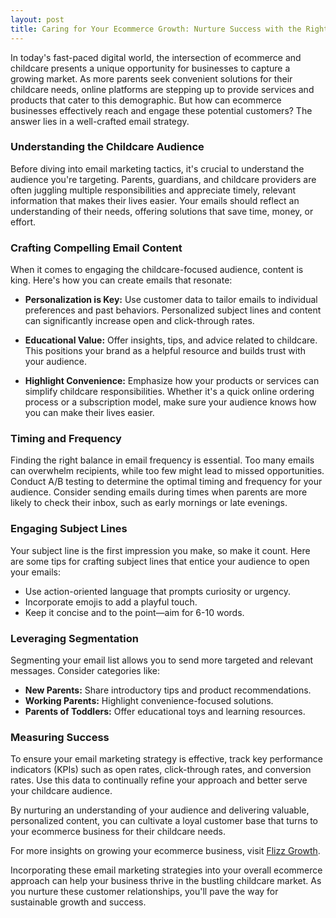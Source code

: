 ```yaml
---
layout: post
title: Caring for Your Ecommerce Growth: Nurture Success with the Right Email Strategies
---
```



In today's fast-paced digital world, the intersection of ecommerce and childcare presents a unique opportunity for businesses to capture a growing market. As more parents seek convenient solutions for their childcare needs, online platforms are stepping up to provide services and products that cater to this demographic. But how can ecommerce businesses effectively reach and engage these potential customers? The answer lies in a well-crafted email strategy.

### Understanding the Childcare Audience

Before diving into email marketing tactics, it's crucial to understand the audience you're targeting. Parents, guardians, and childcare providers are often juggling multiple responsibilities and appreciate timely, relevant information that makes their lives easier. Your emails should reflect an understanding of their needs, offering solutions that save time, money, or effort.

### Crafting Compelling Email Content

When it comes to engaging the childcare-focused audience, content is king. Here's how you can create emails that resonate:

- **Personalization is Key:** Use customer data to tailor emails to individual preferences and past behaviors. Personalized subject lines and content can significantly increase open and click-through rates.

- **Educational Value:** Offer insights, tips, and advice related to childcare. This positions your brand as a helpful resource and builds trust with your audience.

- **Highlight Convenience:** Emphasize how your products or services can simplify childcare responsibilities. Whether it's a quick online ordering process or a subscription model, make sure your audience knows how you can make their lives easier.

### Timing and Frequency

Finding the right balance in email frequency is essential. Too many emails can overwhelm recipients, while too few might lead to missed opportunities. Conduct A/B testing to determine the optimal timing and frequency for your audience. Consider sending emails during times when parents are more likely to check their inbox, such as early mornings or late evenings.

### Engaging Subject Lines

Your subject line is the first impression you make, so make it count. Here are some tips for crafting subject lines that entice your audience to open your emails:

- Use action-oriented language that prompts curiosity or urgency.
- Incorporate emojis to add a playful touch.
- Keep it concise and to the point—aim for 6-10 words.

### Leveraging Segmentation

Segmenting your email list allows you to send more targeted and relevant messages. Consider categories like:

- **New Parents:** Share introductory tips and product recommendations.
- **Working Parents:** Highlight convenience-focused solutions.
- **Parents of Toddlers:** Offer educational toys and learning resources.

### Measuring Success

To ensure your email marketing strategy is effective, track key performance indicators (KPIs) such as open rates, click-through rates, and conversion rates. Use this data to continually refine your approach and better serve your childcare audience.

By nurturing an understanding of your audience and delivering valuable, personalized content, you can cultivate a loyal customer base that turns to your ecommerce business for their childcare needs. 

For more insights on growing your ecommerce business, visit [Flizz Growth](https://flizzgrowth.com). 

Incorporating these email marketing strategies into your overall ecommerce approach can help your business thrive in the bustling childcare market. As you nurture these customer relationships, you'll pave the way for sustainable growth and success.